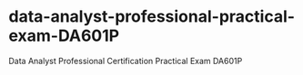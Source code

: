 # data-analyst-professional-practical-exam-DA601P
Data Analyst Professional Certification Practical Exam DA601P
